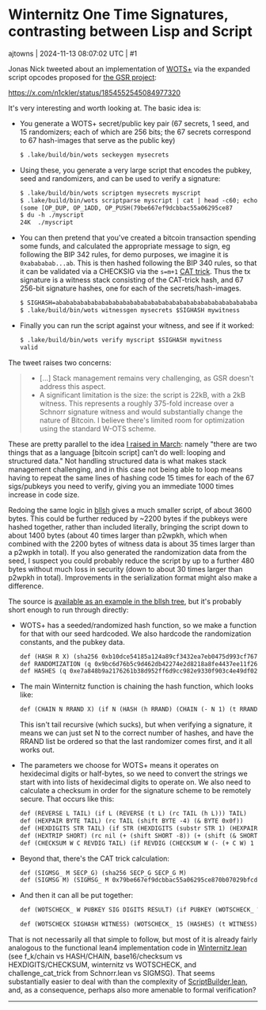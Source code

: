 # Winternitz One Time Signatures, contrasting between Lisp and Script

ajtowns | 2024-11-13 08:07:02 UTC | #1

Jonas Nick tweeted about an implementation of [WOTS+](https://eprint.iacr.org/2017/965.pdf) via the expanded script opcodes proposed for [the GSR project](https://github.com/rustyrussell/bips/pull/1):

https://x.com/n1ckler/status/1854552545084977320

It's very interesting and worth looking at. The basic idea is:

 * You generate a WOTS+ secret/public key pair (67 secrets, 1 seed, and 15 randomizers; each of which are 256 bits; the 67 secrets correspond to 67 hash-images that serve as the public key)
    ```txt
   $ .lake/build/bin/wots seckeygen mysecrets
   ```
 * Using these, you generate a very large script that encodes the pubkey, seed and randomizers, and can be used to verify a signature:
   ```txt
   $ .lake/build/bin/wots scriptgen mysecrets myscript
   $ .lake/build/bin/wots scriptparse myscript | cat | head -c60; echo
   (some [OP_DUP, OP_1ADD, OP_PUSH(79be667ef9dcbbac55a06295ce87
   $ du -h ./myscript
   24K	./myscript
   ```
 * You can then pretend that you've created a bitcoin transaction spending some funds, and calculated the appropriate message to sign, eg following the BIP 342 rules, for demo purposes, we imagine it is `0xabababab...ab`. This is then hashed following the BIP 340 rules, so that it can be validated via a CHECKSIG via the `s=m+1` [CAT trick](https://medium.com/blockstream/cat-and-schnorr-tricks-i-faf1b59bd298). Thus the tx signature is a witness stack consisting of the CAT-trick hash, and 67 256-bit signature hashes, one for each of the secrets/hash-images.
   ```txt
   $ SIGHASH=abababababababababababababababababababababababababababababababab
   $ .lake/build/bin/wots witnessgen mysecrets $SIGHASH mywitness
   ```
 * Finally you can run the script against your witness, and see if it worked:
   ```txt
   $ .lake/build/bin/wots verify myscript $SIGHASH mywitness
   valid
   ```

The tweet raises two concerns:

> * [...] Stack management remains very challenging, as GSR doesn't address this aspect.
> * A significant limitation is the size: the script is 22kB, with a 2kB witness. This represents a roughly 375-fold increase over a Schnorr signature witness and would substantially change the nature of Bitcoin. I believe there's limited room for optimization using the standard W-OTS scheme.

These are pretty parallel to the idea [I raised in March](https://delvingbitcoin.org/t/chia-lisp-for-bitcoiners/636): namely "there are two things that as a language [bitcoin script] can’t do well: looping and structured data." Not handling structured data is what makes stack management challenging, and in this case not being able to loop means having to repeat the same lines of hashing code 15 times for each of the 67 sigs/pubkeys you need to verify, giving you an immediate 1000 times increase in code size.

Redoing the same logic in [bllsh](https://delvingbitcoin.org/t/debuggable-lisp-scripts/1224/) gives a much smaller script, of about 3600 bytes. This could be further reduced by ~2200 bytes if the pubkeys were hashed together, rather than included literally, bringing the script down to about 1400 bytes (about 40 times larger than p2wpkh, which when combined with the 2200 bytes of witness data is about 35 times larger than a p2wpkh in total). If you also generated the randomization data from the seed, I suspect you could probably reduce the script by up to a further 480 bytes without much loss in security (down to about 30 times larger than p2wpkh in total). Improvements in the serialization format might also make a difference.

The source is [available as an example in the bllsh tree](https://github.com/ajtowns/bllsh/blob/3ed435a56ca1331da18567fbfee4d30e515bb947/examples/test-winternitz), but it's probably short enough to run through directly:

 * WOTS+ has a seeded/randomized hash function, so we make a function for that with our seed hardcoded. We also hardcode the randomization constants, and the pubkey data.
   ```txt
   def (HASH R X) (sha256 0xb10dce54185a124a89cf3432ea7eb0475d993cf767b3ee93da70d2a8408e7834 (^ X R))`
   def RANDOMIZATION (q 0x9bc6d76b5c9d462db42274e2d8218a8fe4437ee11f26a1073109896d373883b0 ...)
   def HASHES (q 0xe7a848b9a2176261b38d952ff6d9cc982e9330f903c4e49df0254ce99c5fe710 ...)
   ```
 * The main Winternitz function is chaining the hash function, which looks like:
   ```txt
   def (CHAIN N RRAND X) (if N (HASH (h RRAND) (CHAIN (- N 1) (t RRAND) X)) X)
   ```
   This isn't tail recursive (which sucks), but when verifying a signature, it means we can just set N to the correct number of hashes, and have the RRAND list be ordered so that the last randomizer comes first, and it all works out.

 * The parameters we choose for WOTS+ means it operates on hexidecimal digits or half-bytes, so we need to convert the strings we start with into lists of hexidecimal digits to operate on. We also need to calculate a checksum in order for the signature scheme to be remotely secure. That occurs like this:
   ```txt
   def (REVERSE L TAIL) (if L (REVERSE (t L) (rc TAIL (h L))) TAIL)
   def (HEXPAIR BYTE TAIL) (rc TAIL (shift BYTE -4) (& BYTE 0x0f))
   def (HEXDIGITS STR TAIL) (if STR (HEXDIGITS (substr STR 1) (HEXPAIR (substr STR 0 1) TAIL)) TAIL)
   def (HEXTRIP SHORT) (rc nil (+ (shift SHORT -8)) (+ (shift (& SHORT 0xf0) -4)) (+ (& SHORT 0x0f)))
   def (CHECKSUM W C REVDIG TAIL) (if REVDIG (CHECKSUM W (- (+ C W) 1 (h REVDIG)) (t REVDIG) (rc TAIL (h REVDIG))) (REVERSE (HEXTRIP C) TAIL))
   ```
 * Beyond that, there's the CAT trick calculation:
   ```txt
   def (SIGMSG_ M SECP_G) (sha256 SECP_G SECP_G M)
   def (SIGMSG M) (SIGMSG_ M 0x79be667ef9dcbbac55a06295ce870b07029bfcdb2dce28d959f2815b16f81798)
   ```
 * And then it can all be put together:
   ```txt
   def (WOTSCHECK_ W PUBKEY SIG DIGITS RESULT) (if PUBKEY (WOTSCHECK_ W (t PUBKEY) (t SIG) (t DIGITS) (all RESULT (= (h PUBKEY) (CHAIN (- W (h DIGITS)) (RANDOMIZATION) (h SIG))))) RESULT)

   def (WOTSCHECK SIGHASH WITNESS) (WOTSCHECK_ 15 (HASHES) (t WITNESS) (CHECKSUM 16 0 (HEXDIGITS (h WITNESS) nil) nil) (= (h WITNESS) (SIGMSG SIGHASH)))
   ```

That is not necessarily all that simple to follow, but most of it is already fairly analogous to the functional lean4 implementation code in [Winternitz.lean](https://github.com/jonasnick/GreatRSI/blob/664be9d7f0de4df5c56e91c5a1f8c13ccde12eec/GreatRSI/Winternitz.lean) (see f_k/chain vs HASH/CHAIN, base16/checksum vs HEXDIGITS/CHECKSUM, winternitz vs WOTSCHECK, and challenge_cat_trick from Schnorr.lean vs SIGMSG). That seems substantially easier to deal with than the complexity of [ScriptBuilder.lean](https://github.com/jonasnick/GreatRSI/blob/664be9d7f0de4df5c56e91c5a1f8c13ccde12eec/GreatRSI/Winternitz.lean), and, as a consequence, perhaps also more amenable to formal verification?

-------------------------

